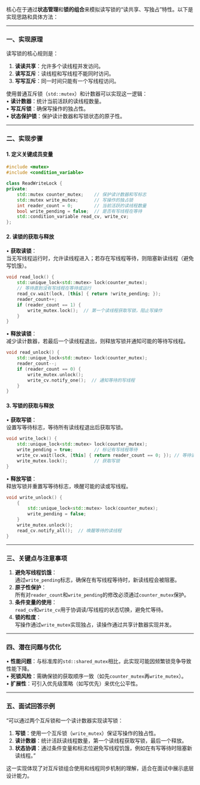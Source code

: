 
核心在于通过**状态管理**和**锁的组合**来模拟读写锁的“读共享、写独占”特性。以下是实现思路和具体方法：

---

### 一、实现原理
读写锁的核心规则是：  
1. **读读共享**：允许多个读线程并发访问。  
2. **读写互斥**：读线程和写线程不能同时访问。  
3. **写写互斥**：同一时间只能有一个写线程访问。  

使用普通互斥锁（`std::mutex`）和计数器可以实现这一逻辑：  
• **读计数器**：统计当前活跃的读线程数量。  
• **写互斥锁**：确保写操作的独占性。  
• **状态保护锁**：保护读计数器和写锁状态的原子性。

---

### 二、实现步骤
#### 1. 定义关键成员变量
```cpp
#include <mutex>
#include <condition_variable>

class ReadWriteLock {
private:
    std::mutex counter_mutex;    // 保护读计数器和写标志
    std::mutex write_mutex;      // 写操作的独占锁
    int reader_count = 0;        // 当前活跃的读线程数量
    bool write_pending = false;  // 是否有写线程在等待
    std::condition_variable read_cv, write_cv;
};
```

#### 2. 读锁的获取与释放
• **获取读锁**：  
  当无写线程运行时，允许读线程进入；若存在写线程等待，则阻塞新读线程（避免写饥饿）。
```cpp
void read_lock() {
    std::unique_lock<std::mutex> lock(counter_mutex);
    // 等待直到没有写线程在等待或运行
    read_cv.wait(lock, [this] { return !write_pending; });
    reader_count++;
    if (reader_count == 1) {
        write_mutex.lock();  // 第一个读线程获取写锁，阻止写操作
    }
}
```

• **释放读锁**：  
  减少读计数器，若最后一个读线程退出，则释放写锁并通知可能的等待写线程。
```cpp
void read_unlock() {
    std::unique_lock<std::mutex> lock(counter_mutex);
    reader_count--;
    if (reader_count == 0) {
        write_mutex.unlock();
        write_cv.notify_one();  // 通知等待的写线程
    }
}
```

#### 3. 写锁的获取与释放
• **获取写锁**：  
  设置写等待标志，等待所有读线程退出后获取写锁。
```cpp
void write_lock() {
    std::unique_lock<std::mutex> lock(counter_mutex);
    write_pending = true;        // 标记有写线程等待
    write_cv.wait(lock, [this] { return reader_count == 0; }); // 等待读线程退出
    write_mutex.lock();          // 获取写锁
}
```

• **释放写锁**：  
  释放写锁并重置写等待标志，唤醒可能的读或写线程。
```cpp
void write_unlock() {
    {
        std::unique_lock<std::mutex> lock(counter_mutex);
        write_pending = false;
    }
    write_mutex.unlock();
    read_cv.notify_all();  // 唤醒等待的读线程
}
```

---

### 三、关键点与注意事项
1. **避免写线程饥饿**：  
   通过`write_pending`标志，确保在有写线程等待时，新读线程会被阻塞。  
2. **原子性保护**：  
   所有对`reader_count`和`write_pending`的修改必须通过`counter_mutex`保护。  
3. **条件变量的使用**：  
   `read_cv`和`write_cv`用于协调读/写线程的状态切换，避免忙等待。  
4. **锁的粒度**：  
   写操作通过`write_mutex`实现独占，读操作通过共享计数器实现并发。

---

### 四、潜在问题与优化
• **性能问题**：与标准库的`std::shared_mutex`相比，此实现可能因频繁锁竞争导致性能下降。  
• **死锁风险**：需确保锁的获取顺序一致（如先`counter_mutex`再`write_mutex`）。  
• **扩展性**：可引入优先级策略（如写优先）来优化公平性。

---

### 五、面试回答示例
“可以通过两个互斥锁和一个读计数器实现读写锁：  
1. **写锁**：使用一个互斥锁（`write_mutex`）保证写操作的独占性。  
2. **读计数器**：统计活跃读线程数量，第一个读线程获取写锁，最后一个释放。  
3. **状态协调**：通过条件变量和标志位避免写线程饥饿，例如在有写等待时阻塞新读线程。”

这一实现体现了对互斥锁组合使用和线程同步机制的理解，适合在面试中展示底层设计能力。